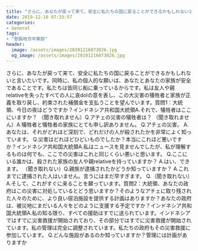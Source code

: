 ```yaml
---
title: "さらに、あなたが戻って来て、安全に私たちの国に戻ることができるかもしれないと言いたいです。"
date: 2019-12-16 07:33:57
categories:
- General
tags:
- "胆振地方中東部"
header:
  image: /assets/images/20191216073026.jpg
  og_image: /assets/images/20191216073026.jpg
---
```


さらに、あなたが戻って来て、安全に私たちの国に戻ることができるかもしれないと言いたいです。同時に、私の個人的な願いは、あなたとあなたの家族が安全であることです。私たちは皆同じ船に乗っているからです。私は友人や親relativeを失ったすべての人に哀dolの意を表し、この大災害の犠牲者と家族が正義を取り戻し、約束された補償金を支払うことを望んでいます。質問1：大統領、今日の夜はどうですか？インドネシア共和国大統領A.それで、犠牲者はここにいますか？ （聞き取れません）Q.アチェの災害の犠牲者は？ （聞き取れません）A.犠牲者と犠牲者の家族にとても申し訳ありません。 Q.アチェの災害。 A.あなたは、それがどれほど深刻で、どれだけの人が殺されたかを非常によく知っています。 Q.災害はどれほどひどいものでしたか？本当にこれほど悪いですか？インドネシア共和国大統領A.私はニュースを見ませんでしたが、私が理解するものは何でも、ここでの災害はこれと同じくらい悪いと思います。 Q.ここにいる誰かは、殺された家族の友人や親relativeを持っていますか？ A.はい、できます。 （聞き取れない）Q.親族が逮捕されたかどうか知っていますか？ A.これまでに逮捕された人はいません。言うにはまだ早すぎます。 Q.（聞き取れない）A.そして、これがすぐに来ることを願っています。質問2：大統領、あなたの政府はこの災害に対処しているとどう思いますか？そのようなアチェに取り残された人々のために、より良い宿泊施設を提供する計画はありますか？あなたの政府は、被災地にまだいる人々をどのように支援する予定ですか？インドネシア共和国大統領A.私の知る限り、すべての援助はすでに送られています。インドネシアではすでに災害救援が開始されており、その部分ではすでに災害救援が開始されています。私の管理は完全に調整されています。私たちの政府もその災害救援に参加しています。 Q.どんな施設があるのか知っていますか？管理には計画がありますか
